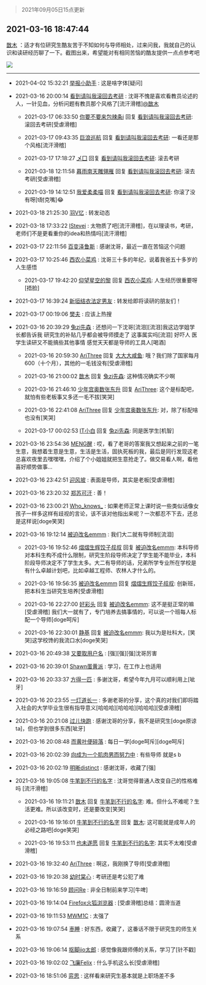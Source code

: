 > 2021年09月05日15点更新
<link rel="stylesheet" href="https://cdn.jsdelivr.net/gh/taotie6/sampleJSON@main/css/photo_show.css">


 ## 2021-03-16 18:47:44 

 [㪚木](https://www.coolapk.com/feed/25581659?shareKey=NmRjOTkwYTNlMjY2NjEzMTc3ZDc~) ：适才有位研究生酷友苦于不知如何与导师相处，过来问我，我就自己的认识和读研经历聊了一下。截图出来，希望能对有相同苦恼的酷友提供一点点参考吧 

<div class="album">
<img class="img-item" src="https://image.coolapk.com/feed/2021/0316/18/1081091_bad1fa46_1663_0021@1080x3288.jpeg" />
</div>

 ------- 

- 2021-04-02 15:32:21 [举报小助手](uid=822706) : 这是啥字体[疑问] 

- 2021-03-16 20:00:14 [看到请叫我滚回去考研](uid=3241499) : 沈哥不愧是喜欢看教员论述的人，一针见血，分析问题有教员那个风格了[流汗滑稽]<a class="feed-link-uname" href="/u/㪚木">@㪚木</a> 

    - 2021-03-17 06:33:50 [你要不要来包辣条i](uid=3820155) 回复 [看到请叫我滚回去考研](uid=3241499): 滚回去考研[受虐滑稽] 

    - 2021-03-17 09:43:35 [巨浪巡航](uid=1415090) 回复 [看到请叫我滚回去考研](uid=3241499): 一看还是那个风格[流汗滑稽] 

    - 2021-03-17 17:18:27 [乄囗](uid=759206) 回复 [看到请叫我滚回去考研](uid=3241499): 滚去考研 

    - 2021-03-18 12:11:58 [暮雨南天雕翎雁](uid=2275886) 回复 [看到请叫我滚回去考研](uid=3241499): 滚去考研[受虐滑稽] 

    - 2021-03-19 14:12:51 [我爱柔柔喵](uid=640512) 回复 [看到请叫我滚回去考研](uid=3241499): 你滚了没有呀[t耐克嘴]😂 

- 2021-03-18 21:25:30 [羽V忆](uid=1291531) : 转发动态 

- 2021-03-18 17:33:22 [lStevei](uid=2133561) : 太物质了吧[流汗滑稽]，在以理读书，考研，老师们不是更看重你的idea和热情吗[流汗滑稽] 

- 2021-03-17 22:11:56 [百变泽鲁斯](uid=699955) : 感谢沈哥，最近一直在苦恼这个问题 

- 2021-03-17 10:25:46 [西农小菜鸡](uid=3063280) : 沈哥三十多的年纪，说着我爸五十多岁的人生感悟 

    - 2021-03-17 19:42:20 [仰望星空的黎](uid=1961388) 回复 [西农小菜鸡](uid=3063280): 人生经历很重要呀[捂脸] 

- 2021-03-17 16:39:24 [新垣结衣法定男友](uid=1178500) : 转发给即将读研的朋友们！ 

- 2021-03-17 00:19:06 [樊夫](uid=695890) : 应该上热搜 

- 2021-03-16 20:39:29 [兔zi先森](uid=4187436) : 还想问一下沈哥[流泪][流泪]我这边学姐学长都告诉我 研究生的补贴几乎都会被导师摸走了 这事属实吗[流泪] 好吓人 医学生读研又不能搞些其他事情 感觉天天都是导师的工具人[喝酒] 

    - 2021-03-16 20:59:30 [AriThree](uid=1560115) 回复 [大大大咸鱼](uid=1457649): 哦？我们除了国家每月600（十个月），其他的一毛钱没有[受虐滑稽] 

    - 2021-03-16 21:00:02 [㪚木](uid=1081091) 回复 [兔zi先森](uid=4187436): 这种情况确实不少啊 

    - 2021-03-16 21:46:10 [少年宫奥数张东升](uid=618257) 回复 [AriThree](uid=1560115): 这个是标配吧，就怕有些老板事又多还一毛不拔[笑哭] 

    - 2021-03-16 22:41:08 [AriThree](uid=1560115) 回复 [少年宫奥数张东升](uid=618257): 对，除了标配啥也没有[笑哭] 

    - 2021-03-17 00:02:53 [IT小白](uid=1002886) 回复 [兔zi先森](uid=4187436): 同是医学生[机智] 

- 2021-03-16 23:54:36 [MENG醒](uid=2280327) : 哎，看了老哥的答案我又想起来之前的一笔生意，我想着生意是生意，生活是生活，固执死板的我，最后是同行发现这老总喜欢夜里去嘿嘿嘿，介绍了个小姐姐就把生意抢走了。做交易看人啊，看他喜好顺势做事… 

- 2021-03-16 23:42:51 [迎风坡](uid=2269289) : 表面是导师，其实是老板[受虐滑稽] 

- 2021-03-16 23:20:32 [郑苏可汗](uid=678781) : 善！ 

- 2021-03-16 23:00:21 [Who_knows_](uid=861124) : 如果老师正常上课时说一些类似话像女孩子一样多这样有歧视的言论，该不该对他指出来呢？一次都忍不下去，还总是这样说[doge笑哭] 

- 2021-03-16 19:12:14 [被迫改名emmm](uid=3302275) : 我们大二就有导师制[流泪] 

    - 2021-03-16 19:52:46 [熠熠生辉饺子叔叔](uid=2476035) 回复 [被迫改名emmm](uid=3302275): 本科导师对本科生构不成什么限制，研究生阶段导师决定了学生能不能毕业，本科阶段导师决定不了学生太多。大二有导师的话，兄弟所学专业所在学校是有什么卓越计划吧，比如卓越工程师、农林人才什么的。 

    - 2021-03-16 19:56:35 [被迫改名emmm](uid=3302275) 回复 [熠熠生辉饺子叔叔](uid=2476035): 创新班，把本科生当研究生培养[受虐滑稽] 

    - 2021-03-16 22:27:00 [好彩头](uid=1648440) 回复 [被迫改名emmm](uid=3302275): 这不是挺正常的嘛[受虐滑稽] 我们大一就有了，专门培养去搞事情的，可以说一个班每人标配一个导师[doge呵斥] 

    - 2021-03-16 22:30:01 [静基](uid=1353091) 回复 [被迫改名emmm](uid=3302275): 我以为是社科大，[笑哭]这学校馋的我流口水[doge笑哭] 

- 2021-03-16 20:49:38 [又要取用户名](uid=4165690) : [强][强][强]沈哥厉害 

- 2021-03-16 20:39:01 [Shawn蛋黄派](uid=2642278) : 学习，在工作上也适用 

- 2021-03-16 20:33:37 [方得一匹](uid=1818310) : 多谢沈哥，希望今年九月可以顺利用上[呲牙] 

- 2021-03-16 20:23:55 [一灯道长一](uid=2901910) : 多谢老哥的分享，这个真的对我们即将踏入社会的大学毕业生很有指导意义[哈哈哈][哈哈哈][哈哈哈][受虐滑稽] 

- 2021-03-16 20:21:08 [过儿快跑](uid=4122705) : 感谢沈哥的分享，我不是研究生[doge原谅ta]，但也学到很多东西[呲牙] 

- 2021-03-16 20:08:48 [而黄叶便碎落](uid=2845514) : 每日一学[doge呵斥][doge呵斥] 

- 2021-03-16 20:02:39 [向成为一个肌肉男而努力中](uid=3225595) : 有些导师 就是s b 

- 2021-03-16 20:02:19 [明晰distinct](uid=1960890) : 感谢沈哥，收藏了[强] 

- 2021-03-16 19:05:08 [牛笔到不行的名字](uid=2374460) : 沈哥觉得普通人改变自己的性格难吗 [流汗滑稽] 

    - 2021-03-16 19:11:21 [㪚木](uid=1081091) 回复 [牛笔到不行的名字](uid=2374460): 难。但什么不难呢？生活更难。所以该改变时，还是要改变[笑哭] 

    - 2021-03-16 19:16:01 [牛笔到不行的名字](uid=2374460) 回复 [㪚木](uid=1081091): 这可能就是成年人的必经之路吧[doge笑哭] 

    - 2021-03-16 19:53:11 [也未遂愿](uid=3056500) 回复 [牛笔到不行的名字](uid=2374460): 其实不太难[受虐滑稽] 

- 2021-03-16 19:32:40 [AriThree](uid=1560115) : 啊这，我刚换了导师[受虐滑稽] 

- 2021-03-16 19:20:38 [幼时棠心](uid=1017379) : 考研还是考公犯了难 

- 2021-03-16 19:16:59 [顾问Re](uid=886479) : 非全日制前来学习[牛啤] 

- 2021-03-16 19:14:04 [Firefox火狐浏览器](uid=3077836) : [受虐滑稽]总结：圆滑当道 

- 2021-03-16 19:11:53 [MWM1C](uid=3295376) : 太强了 

- 2021-03-16 19:07:54 [栆睡](uid=2246713) : 好东西，收藏了，这番话不限于研究生的师生关系 

- 2021-03-16 19:06:14 [抠脚jio太郎](uid=3743725) : 感觉像我跟师傅的关系，学习了[针不戳] 

- 2021-03-16 19:02:02 [飞廉Felix](uid=900024) : 什么手机这么长[受虐滑稽] 

- 2021-03-16 18:51:06 [弈思](uid=1879506) : 这样看来研究生基本就是上职场差不多 

